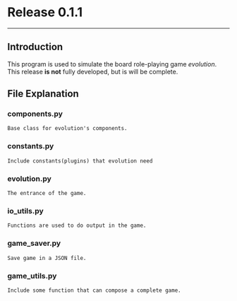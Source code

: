 # Release 0.1.1
---

## Introduction
This program is used to simulate the board role-playing game *evolution*.
This release **is not** fully developed, but is will be complete.

## File Explanation
### components.py 
```
Base class for evolution's components.
```

### constants.py
```
Include constants(plugins) that evolution need
```

### evolution.py
```
The entrance of the game.
```

### io_utils.py
```
Functions are used to do output in the game.
```

### game_saver.py
```
Save game in a JSON file.
```

### game_utils.py 
```
Include some function that can compose a complete game.
```
